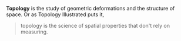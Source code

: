 **Topology** is the study of geometric deformations and the structure of space. Or as Topology Illustrated puts it,

> topology is the science of spatial properties that don't rely on measuring.